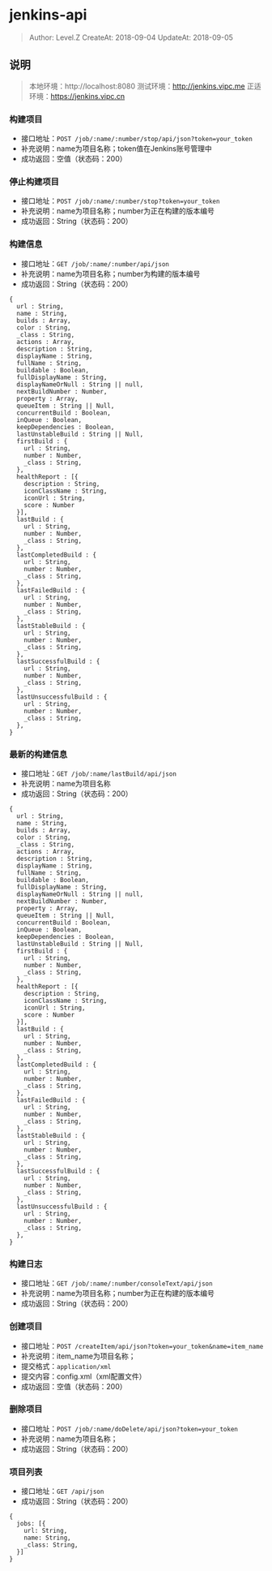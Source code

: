 # jenkins-api

> Author: Level.Z
> CreateAt: 2018-09-04
> UpdateAt: 2018-09-05

## 说明
> 本地环境：http://localhost:8080
> 测试环境：http://jenkins.vipc.me
> 正适环境：https://jenkins.vipc.cn

### 构建项目
* 接口地址：`POST /job/:name/:number/stop/api/json?token=your_token`
* 补充说明：name为项目名称；token值在Jenkins账号管理中
* 成功返回：空值（状态码：200）

### 停止构建项目
* 接口地址：`POST /job/:name/:number/stop?token=your_token`
* 补充说明：name为项目名称；number为正在构建的版本编号
* 成功返回：String（状态码：200）

### 构建信息
* 接口地址：`GET /job/:name/:number/api/json`
* 补充说明：name为项目名称；number为构建的版本编号
* 成功返回：String（状态码：200）

```
{
  url : String,
  name : String,
  builds : Array,
  color : String,
  _class : String,
  actions : Array,
  description : String,
  displayName : String,
  fullName : String,
  buildable : Boolean,
  fullDisplayName : String,
  displayNameOrNull : String || null,
  nextBuildNumber : Number,
  property : Array,
  queueItem : String || Null,
  concurrentBuild : Boolean,
  inQueue : Boolean,
  keepDependencies : Boolean,
  lastUnstableBuild : String || Null,
  firstBuild : {
    url : String,
    number : Number,
    _class : String,
  },
  healthReport : [{
    description : String,
    iconClassName : String,
    iconUrl : String,
    score : Number
  }],
  lastBuild : {
    url : String,
    number : Number,
    _class : String,
  },
  lastCompletedBuild : {
    url : String,
    number : Number,
    _class : String,
  },
  lastFailedBuild : {
    url : String,
    number : Number,
    _class : String,
  },
  lastStableBuild : {
    url : String,
    number : Number,
    _class : String,
  },
  lastSuccessfulBuild : {
    url : String,
    number : Number,
    _class : String,
  },
  lastUnsuccessfulBuild : {
    url : String,
    number : Number,
    _class : String,
  },
}
```

### 最新的构建信息
* 接口地址：`GET /job/:name/lastBuild/api/json`
* 补充说明：name为项目名称
* 成功返回：String（状态码：200）

```
{
  url : String,
  name : String,
  builds : Array,
  color : String,
  _class : String,
  actions : Array,
  description : String,
  displayName : String,
  fullName : String,
  buildable : Boolean,
  fullDisplayName : String,
  displayNameOrNull : String || null,
  nextBuildNumber : Number,
  property : Array,
  queueItem : String || Null,
  concurrentBuild : Boolean,
  inQueue : Boolean,
  keepDependencies : Boolean,
  lastUnstableBuild : String || Null,
  firstBuild : {
    url : String,
    number : Number,
    _class : String,
  },
  healthReport : [{
    description : String,
    iconClassName : String,
    iconUrl : String,
    score : Number
  }],
  lastBuild : {
    url : String,
    number : Number,
    _class : String,
  },
  lastCompletedBuild : {
    url : String,
    number : Number,
    _class : String,
  },
  lastFailedBuild : {
    url : String,
    number : Number,
    _class : String,
  },
  lastStableBuild : {
    url : String,
    number : Number,
    _class : String,
  },
  lastSuccessfulBuild : {
    url : String,
    number : Number,
    _class : String,
  },
  lastUnsuccessfulBuild : {
    url : String,
    number : Number,
    _class : String,
  },
}
```

### 构建日志
* 接口地址：`GET /job/:name/:number/consoleText/api/json`
* 补充说明：name为项目名称；number为正在构建的版本编号
* 成功返回：String（状态码：200）

### 创建项目
* 接口地址：`POST /createItem/api/json?token=your_token&name=item_name`
* 补充说明：item_name为项目名称；
* 提交格式：`application/xml`
* 提交内容：config.xml（xml配置文件）
* 成功返回：空值（状态码：200）

### 删除项目
* 接口地址：`POST /job/:name/doDelete/api/json?token=your_token`
* 补充说明：name为项目名称；
* 成功返回：String（状态码：200）

### 项目列表
* 接口地址：`GET /api/json`
* 成功返回：String（状态码：200）
```
{
  jobs: [{
    url: String,
    name: String,
    _class: String,
  }] 
}
```

